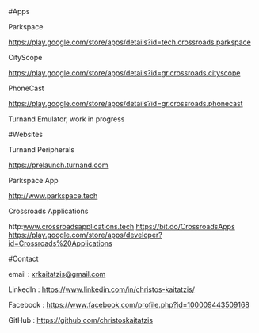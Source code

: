 #Apps

Parkspace

https://play.google.com/store/apps/details?id=tech.crossroads.parkspace

CityScope

https://play.google.com/store/apps/details?id=gr.crossroads.cityscope

PhoneCast

https://play.google.com/store/apps/details?id=gr.crossroads.phonecast

Turnand Emulator, work in progress


#Websites

Turnand Peripherals 

https://prelaunch.turnand.com

Parkspace App

http://www.parkspace.tech

Crossroads Applications

http:www.crossroadsapplications.tech
https://bit.do/CrossroadsApps
https://play.google.com/store/apps/developer?id=Crossroads%20Applications


#Contact

email :  xrkaitatzis@gmail.com 

LinkedIn :  https://www.linkedin.com/in/christos-kaitatzis/

Facebook :  https://www.facebook.com/profile.php?id=100009443509168

GitHub :  https://github.com/christoskaitatzis






